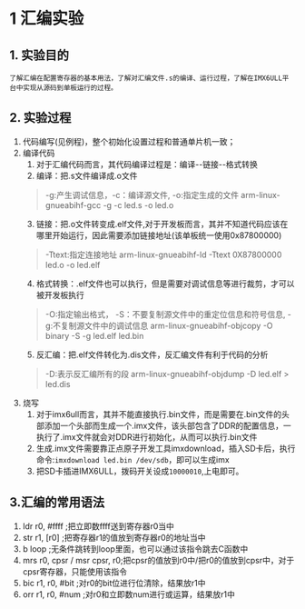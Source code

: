 # 1 汇编实验
## 1. 实验目的
    了解汇编在配置寄存器的基本用法，了解对汇编文件.s的编译、运行过程，了解在IMX6ULL平台中实现从源码到单板运行的过程。

## 2. 实验过程
1. 代码编写(见例程)，整个初始化设置过程和普通单片机一致；
2. 编译代码
   1. 对于汇编代码而言，其代码编译过程是：编译--链接--格式转换
   2. 编译：把.s文件编译成.o文件
   > -g:产生调试信息，-c：编译源文件, -o:指定生成的文件
   > arm-linux-gnueabihf-gcc -g -c led.s -o led.o
   3. 链接：把.o文件转变成.elf文件,对于开发板而言，其并不知道代码应该在哪里开始运行，因此需要添加链接地址(该单板统一使用0x87800000)
   > -Ttext:指定连接地址
   > arm-linux-gnueabihf-ld -Ttext 0X87800000 led.o -o led.elf
   4. 格式转换：.elf文件也可以执行，但是需要对调试信息等进行裁剪，才可以被开发板执行
   > -O:指定输出格式， -S：不要复制源文件中的重定位信息和符号信息, -g:不复制源文件中的调试信息
   > arm-linux-gnueabihf-objcopy -O binary -S -g led.elf led.bin
   5. 反汇编：把.elf文件转化为.dis文件，反汇编文件有利于代码的分析
   > -D:表示反汇编所有的段
   > arm-linux-gnueabihf-objdump -D led.elf > led.dis
3. 烧写
   1. 对于imx6ull而言，其并不能直接执行.bin文件，而是需要在.bin文件的头部添加一个头部而生成一个.imx文件，该头部包含了DDR的配置信息，一执行了.imx文件就会对DDR进行初始化，从而可以执行.bin文件
   2. 生成.imx文件需要靠正点原子开发工具imxdownload，插入SD卡后，执行命令:`imxdownload led.bin /dev/sdb`，即可以生成imx
   3. 把SD卡插进IMX6ULL，拨码开关设成`10000010`,上电即可。

## 3.汇编的常用语法
1. ldr r0, #ffff              ;把立即数ffff送到寄存器r0当中
2. str r1, [r0]               ;把寄存器r1的值放到寄存器r0的地址当中
3. b loop                     ;无条件跳转到loop里面，也可以通过该指令跳去C函数中
4. mrs r0, cpsr / msr cpsr, r0;把cpsr的值放到r0中/把r0的值放到cpsr中，对于cpsr寄存器，只能使用该指令
5. bic r1, r0, #bit           ;对r0的bit位进行位清除，结果放r1中
6. orr r1, r0, #num           ;对r0和立即数num进行或运算，结果放r1中
